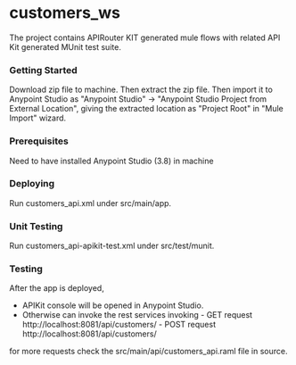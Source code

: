 # customers_ws

The project contains APIRouter KIT generated mule flows with related API Kit generated MUnit test suite.

### Getting Started

Download zip file to machine. Then extract the zip file.
Then import it to Anypoint Studio as "Anypoint Studio" -> "Anypoint Studio Project from External Location", giving the extracted location as "Project Root" in "Mule Import" wizard.

### Prerequisites

Need to have installed Anypoint Studio (3.8) in machine

### Deploying

Run customers_api.xml under src/main/app.

### Unit Testing

Run customers_api-apikit-test.xml under src/test/munit.

### Testing

After the app is deployed,
- APIKit console will be opened in Anypoint Studio.
- Otherwise can invoke the rest services invoking
      - GET request http://localhost:8081/api/customers/ 
      - POST request http://localhost:8081/api/customers/

for more requests check the src/main/api/customers_api.raml file in source.
